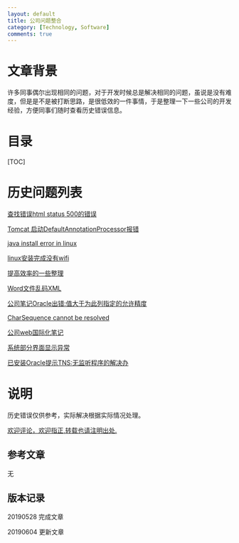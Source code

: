 ```yaml
---
layout: default
title: 公司问题整合
category: [Technology, Software]
comments: true
---
```


# 文章背景
许多同事偶尔出现相同的问题，对于开发时候总是解决相同的问题，虽说是没有难度，但是是不是被打断思路，是很低效的一件事情，于是整理一下一些公司的开发经验，方便同事们随时查看历史错误信息。










# 目录

[TOC]









# 历史问题列表

[查找错误html status 500的错误 ](https://wangkun19930608.github.io/technology/tomcat/2018/01/23/company-HTTP-Status-500/)

[Tomcat 启动DefaultAnnotationProcessor报错](https://wangkun19930608.github.io/technology/tomcat/2018/01/30/company-Tomcat-DefaultAnnotationProcessor/)

[java install error in linux ](https://wangkun19930608.github.io/technology/bug/2018/04/02/company-rpm-is-not-found/)

[linux安装完成没有wifi](https://wangkun19930608.github.io/technology/os/2018/04/03/company-linux-have-no-wifi/)

[提高效率的一些整理](https://wangkun19930608.github.io/culture/idea/2018/04/23/efficient/)

[Word文件乱码XML](https://wangkun19930608.github.io/technology/code/2018/05/10/wordxml/)

[公司笔记Oracle出错:值大于为此列指定的允许精度](https://wangkun19930608.github.io/technology/bug/2018/05/21/company-bug-oracle/)

[CharSequence cannot be resolved](https://wangkun19930608.github.io/technology/bug/2018/05/28/company-bug-charsequence/)

[公司web国际化笔记](https://wangkun19930608.github.io/technology/i18n/2018/06/27/company-i18n/)

[系统部分界面显示异常](https://wangkun19930608.github.io/Technology/bug/2019/06/04/company-some-pages-error/)

[已安装Oracle提示TNS:无监听程序的解决办](https://wangkun19930608.github.io/technology/oracle/2019/06/05/company-oracle-error/)

# 说明
历史错误仅供参考，实际解决根据实际情况处理。

[欢迎评论，欢迎指正,转载也请注明出处.](https://wangkun19930608.github.io/technology/software/2019/05/21/beyond-plug/)

## 参考文章

无


## 版本记录

20190528 完成文章

20190604 更新文章


